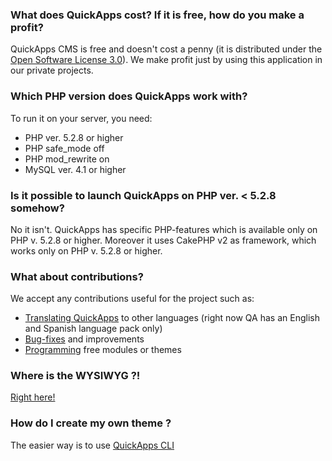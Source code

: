 ### What does QuickApps cost? If it is free, how do you make a profit?
QuickApps CMS is free and doesn't cost a penny (it is distributed under the [Open Software License 3.0](http://www.opensource.org/licenses/osl-3.0.php)). We make profit just by using this application in our private projects.

### Which PHP version does QuickApps work with?
To run it on your server, you need:

* PHP ver. 5.2.8 or higher
* PHP safe_mode off
* PHP mod_rewrite on
* MySQL ver. 4.1 or higher

### Is it possible to launch QuickApps on PHP ver. < 5.2.8 somehow?
No it isn't. QuickApps has specific PHP-features which is available only on PHP v. 5.2.8 or higher. Moreover it uses CakePHP v2 as framework, which works only on PHP v. 5.2.8 or higher.

### What about contributions?
We accept any contributions useful for the project such as:

* [Translating QuickApps](https://github.com/QuickAppsCMS/QuickApps-CMS-Languages) to other languages (right now QA has an English and Spanish language pack only)
* [Bug-fixes](https://github.com/QuickAppsCMS/QuickApps-CMS/issues?sort=updated&direction=desc&state=closed) and improvements
* [Programming](https://github.com/QuickAppsCMS/QuickApps-CMS/wiki/Developers) free modules or themes

### Where is the WYSIWYG ?!
[Right here!](https://github.com/QuickAppsCMS/QACMS-Wysiwyg/)

### How do I create my own theme ?
The easier way is to use [QuickApps CLI](developers/quickapps-cli.rst)